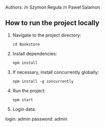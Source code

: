 Authors:
/n Szymon Reguła
/n Paweł Salamon

## How to run the project locally

1. Navigate to the project directory:

   ```
   cd Bookstore
   ```

2. Install dependencies:

   ```
   npm install
   ```

3. If necessary, install concurrently globally:

   ```
   npm install -g concurrently
   ```

4. Run the project:

   ```
   npm start
   ```

5. Login data:

login: admin
password: admin
